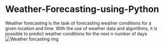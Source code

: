 # Weather-Forecasting-using-Python
Weather forecasting is the task of forecasting weather conditions for a given location and time. With the use of weather data and algorithms, it is possible to predict weather conditions for the next n number of days
![Weather forcasting img](https://github.com/user-attachments/assets/cae1c449-ec99-4e25-abfd-68cba3224a90)
